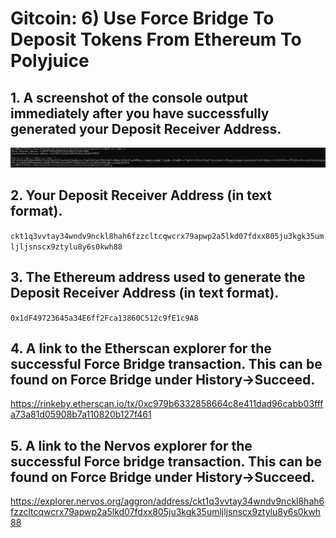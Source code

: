 # Gitcoin: 6) Use Force Bridge To Deposit Tokens From Ethereum To Polyjuice

## 1. A screenshot of the console output immediately after you have successfully generated your Deposit Receiver Address.

![](receiver_address.png)

## 2. Your Deposit Receiver Address (in text format).

```ckt1q3vvtay34wndv9nckl8hah6fzzcltcqwcrx79apwp2a5lkd07fdxx805ju3kgk35umljljsnscx9ztylu8y6s0kwh88```


## 3. The Ethereum address used to generate the Deposit Receiver Address (in text format).
```0x1dF49723645a34E6ff2Fca13860C512c9fE1c9A8```

## 4. A link to the Etherscan explorer for the successful Force Bridge transaction. This can be found on Force Bridge under History→Succeed.
https://rinkeby.etherscan.io/tx/0xc979b6332858664c8e411dad96cabb03fffa73a81d05908b7a110820b127f461

## 5. A link to the Nervos explorer for the successful Force bridge transaction. This can be found on Force Bridge under History→Succeed.
https://explorer.nervos.org/aggron/address/ckt1q3vvtay34wndv9nckl8hah6fzzcltcqwcrx79apwp2a5lkd07fdxx805ju3kgk35umljljsnscx9ztylu8y6s0kwh88